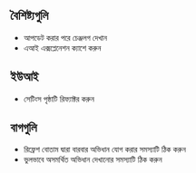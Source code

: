 ## বৈশিষ্ট্যগুলি

* আপডেট করার পরে চেঞ্জলগ দেখান
* এআই এক্সপ্লেনেশন ক্যাশে করুন

## ইউআই

* সেটিংস পৃষ্ঠাটি রিফ্যাক্টর করুন

## বাগগুলি

* রিফ্রেশ বোতাম দ্বারা বারবার অভিধান যোগ করার সমস্যাটি ঠিক করুন
* ভুলভাবে অসমর্থিত অভিধান দেখানোর সমস্যাটি ঠিক করুন